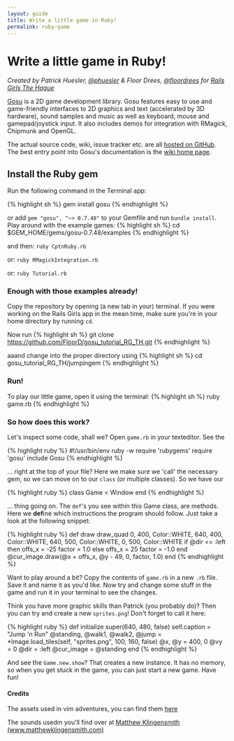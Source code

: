 ```yaml
---
layout: guide
title: Write a little game in Ruby!
permalink: ruby-game
---
```


# Write a little game in Ruby!

*Created by Patrick Huesler, [@phuesler](https://twitter.com/phuesler) & Floor Drees, [@floordrees](https://twitter.com/floordrees) for [Rails Girls The Hague](https://railsgirls.com/thehague)*

[Gosu](https://www.libgosu.org/) is a 2D game development library. Gosu features easy to use and game-friendly interfaces to 2D graphics and text (accelerated by 3D hardware), sound samples and music as well as keyboard, mouse and gamepad/joystick input. It also includes demos for integration with RMagick, Chipmunk and OpenGL.

The actual source code, wiki, issue tracker etc. are all [hosted on GitHub](https://github.com/jlnr/gosu/). The best entry point into Gosu's documentation is the [wiki home page](https://github.com/jlnr/gosu/wiki).

## Install the Ruby gem

Run the following command in the Terminal app:

{% highlight sh %}
gem install gosu
{% endhighlight %}

or add `gem "gosu", "~> 0.7.48"` to your Gemfile and run `bundle install`.
Play around with the example games:
{% highlight sh %}
cd $GEM_HOME/gems/gosu-0.7.48/examples
{% endhighlight %}

and then: `ruby CptnRuby.rb`

or: `ruby RMagickIntegration.rb`

or: `ruby Tutorial.rb`

### Enough with those examples already!

Copy the repository by opening (a new tab in your) terminal. If you were working on the Rails Girls app in the mean time, make sure you're in your home directory by running `cd`.

Now run
{% highlight sh %}
git clone https://github.com/FloorD/gosu_tutorial_RG_TH.git
{% endhighlight %}

aaand change into the proper directory using
{% highlight sh %}
cd gosu_tutorial_RG_TH/jumpingem
{% endhighlight %}

### Run!

To play our little game, open it using the terminal:
{% highlight sh %}
ruby game.rb
{% endhighlight %}

### So how does this work?

Let's inspect some code, shall we? Open `game.rb` in your texteditor. See the

{% highlight ruby %}
#!/usr/bin/env ruby -w
require 'rubygems'
require 'gosu'
include Gosu
{% endhighlight %}

... right at the top of your file? Here we make sure we 'call' the necessary gem, so we can move on to our `class` (or multiple classes).
So we have our

{% highlight ruby %}
class Game < Window
end
{% endhighlight %}

... thing going on. The `def`'s you see within this Game class, are  methods. Here we **def**ine which instructions the program should follow. Just take a look at the following snippet:

{% highlight ruby %}
def draw
  draw_quad 0, 400, Color::WHITE, 640, 400, Color::WHITE, 640, 500, Color::WHITE, 0, 500, Color::WHITE
    if @dir == :left then
      offs_x = -25
      factor = 1.0
    else
      offs_x = 25
      factor = -1.0
  end
  @cur_image.draw(@x + offs_x, @y - 49, 0, factor, 1.0)
end
{% endhighlight %}

Want to play around a bit? Copy the contents of `game.rb` in a new `.rb` file. Save it and name it as you'd like. Now try and change some stuff in the game and run it in your terminal to see the changes.

Think you have more graphic skills than Patrick (you probably do)? Then you can try and create a new `sprites.png`! Don't forget to call it here:

{% highlight ruby %}
def initialize
  super(640, 480, false)
  self.caption = "Jump 'n Run"
  @standing, @walk1, @walk2, @jump = *Image.load_tiles(self, "sprites.png", 100, 160, false)
  @x, @y = 400, 0
  @vy = 0
  @dir = :left
  @cur_image = @standing
end
{% endhighlight %}

And see the `Game.new.show`? That creates a new instance. It has no memory, so when you get stuck in the game, you can just start a new game. Have fun!

#### Credits

The assets used in vim adventures, you can find them [here](http://www.lostgarden.com/2007/05/dancs-miraculously-flexible-game.html)

The sounds usedm you'll find over at [Matthew Klingensmith (www.matthewklingensmith.com)](https://opengameart.org/content/matts-creative-commons-music)
